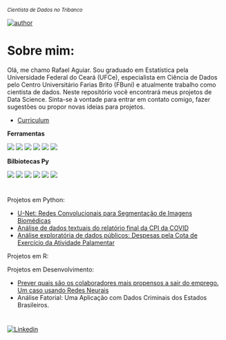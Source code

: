 <sub>*Cientista de Dados no Tribanco*</sub>

[![author](https://img.shields.io/badge/author-Rafael-cyan.svg)](https://www.linkedin.com/in/rafael-g-aguiar-1b513ab6)

# Sobre mim:

Olá, me chamo Rafael Aguiar. Sou graduado em Estatística pela Universidade Federal do Ceará (UFCe), especialista em Ciência de Dados pelo Centro Universitário Farias Brito (FBuni) e atualmente trabalho como cientista de dados. Neste repositório você encontrará meus projetos de Data Science. Sinta-se à vontade para entrar em contato comigo, fazer sugestões ou propor novas ideias para projetos.
* [Curriculum](https://github.com/rgaguiar/curriculum)  

**Ferramentas**  

![](https://img.shields.io/badge/Python-informational?style=plastic&logo=Python&logoColor=white&color=blue)
![](https://img.shields.io/badge/R-informational?style=plastic&logo=R&logoColor=white&color=darkblue)
![](https://img.shields.io/badge/SQL-informational?style=plastic&logo=MySQL&logoColor=white&color=teal)
![](https://img.shields.io/badge/Tableau-informational?style=plastic&logo=Tableau&logoColor=white&color=red)
![](https://img.shields.io/badge/Amazon_AWS-232F3E?style=plastic&logo=amazon-aws&logoColor=white)
![](https://img.shields.io/badge/Power_Bi-F2C811?style=plastic&logo=powerbi&logoColor=black)

**Bilbiotecas Py** 

![](https://img.shields.io/badge/Pandas-informational?style=flat&logo=pandas&logoColor=white&color=150458)
![](https://img.shields.io/badge/ScikitLearn-informational?style=flat&logo=scikit-learn&logoColor=white&color=red)
![](https://img.shields.io/badge/NumPy-informational?style=flat&logo=numpy&logoColor=white&color=013243)
![](https://img.shields.io/badge/SciPy-informational?style=flat&logo=scipy&logoColor=white&color=8CAAE6)
![](https://img.shields.io/badge/Keras-informational?style=plastic&logo=keras&logoColor=white&color=red)
![](https://img.shields.io/badge/TensorFlow-informational?style=plastic&logo=tensorFlow&logoColor=white&color=orange)

# 
Projetos em Python:
* [U-Net: Redes Convolucionais para Segmentação de Imagens Biomédicas](https://www.kaggle.com/code/rafaellgomes/u-net-segmenta-o-pulmonar)
* [Análise de dados textuais do relatório final da CPI da COVID](https://github.com/rgaguiar/rgaguiar/blob/main/analise_dados_textuais_CPI_COVID.ipynb)
* [Análise exploratória de dados públicos: Despesas pela Cota de Exercício da Atividade Palamentar](https://github.com/rgaguiar/dados-publicos/blob/master/CotaParlamentar.ipynb)


Projetos em R:

Projetos em Desenvolvimento:
* [Prever quais são os colaboradores mais propensos a sair do emprego. Um caso usando Redes Neurais](https://github.com/rgaguiar/deep-learning-RH/blob/main/DeepLearning_RH.ipynb)
* Análise Fatorial: Uma Aplicação com Dados Criminais dos Estados Brasileiros.


 
#
[![Linkedin](https://img.shields.io/badge/-Rafael%20Aguiar-blue?style=flat-square&logo=Linkedin&logoColor=white&link=https://www.linkedin.com/in/rafael-g-aguiar-1b513ab6/)](https://www.linkedin.com/in/rafael-g-aguiar-1b513ab6)


